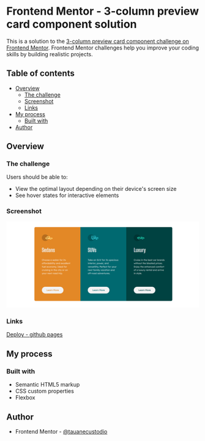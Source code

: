# Frontend Mentor - 3-column preview card component solution

This is a solution to the [3-column preview card component challenge on Frontend Mentor](https://www.frontendmentor.io/challenges/3column-preview-card-component-pH92eAR2-). Frontend Mentor challenges help you improve your coding skills by building realistic projects. 

## Table of contents

- [Overview](#overview)
  - [The challenge](#the-challenge)
  - [Screenshot](#screenshot)
  - [Links](#links)
- [My process](#my-process)
  - [Built with](#built-with)
- [Author](#author)

## Overview

### The challenge

Users should be able to:

- View the optimal layout depending on their device's screen size
- See hover states for interactive elements

### Screenshot

![screenshot](screenshot.png)

### Links

[Deploy - github pages](https://tauanecustodio.github.io/frontend_mentor/3-column-preview-card-component)

## My process

### Built with

- Semantic HTML5 markup
- CSS custom properties
- Flexbox

## Author

- Frontend Mentor - [@tauanecustodio](https://www.frontendmentor.io/profile/TauaneCustodio)